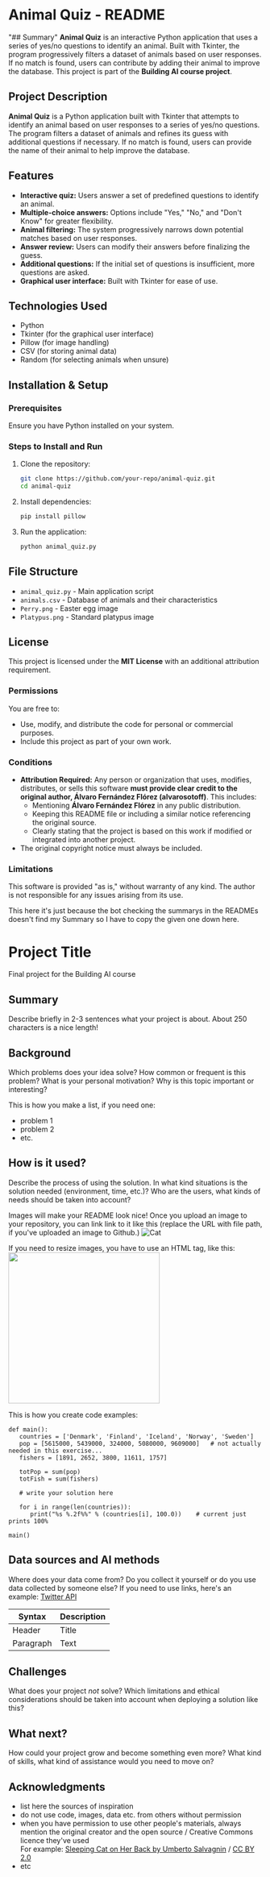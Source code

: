# **Animal Quiz - README**

"## Summary"
**Animal Quiz** is an interactive Python application that uses a series of yes/no questions to identify an animal. Built with Tkinter, the program progressively filters a dataset of animals based on user responses. If no match is found, users can contribute by adding their animal to improve the database. This project is part of the **Building AI course project**.

## Project Description
**Animal Quiz** is a Python application built with Tkinter that attempts to identify an animal based on user responses to a series of yes/no questions. The program filters a dataset of animals and refines its guess with additional questions if necessary. If no match is found, users can provide the name of their animal to help improve the database.

## Features
- **Interactive quiz:** Users answer a set of predefined questions to identify an animal.
- **Multiple-choice answers:** Options include "Yes," "No," and "Don't Know" for greater flexibility.
- **Animal filtering:** The system progressively narrows down potential matches based on user responses.
- **Answer review:** Users can modify their answers before finalizing the guess.
- **Additional questions:** If the initial set of questions is insufficient, more questions are asked.
- **Graphical user interface:** Built with Tkinter for ease of use.

## Technologies Used
- Python
- Tkinter (for the graphical user interface)
- Pillow (for image handling)
- CSV (for storing animal data)
- Random (for selecting animals when unsure)

## Installation & Setup

### Prerequisites
Ensure you have Python installed on your system.

### Steps to Install and Run
1. Clone the repository:
   ```bash
   git clone https://github.com/your-repo/animal-quiz.git
   cd animal-quiz
   ```
2. Install dependencies:
   ```bash
   pip install pillow
   ```
3. Run the application:
   ```bash
   python animal_quiz.py
   ```

## File Structure
- `animal_quiz.py` - Main application script
- `animals.csv` - Database of animals and their characteristics
- `Perry.png` - Easter egg image
- `Platypus.png` - Standard platypus image

## License
This project is licensed under the **MIT License** with an additional attribution requirement.

### Permissions
You are free to:
- Use, modify, and distribute the code for personal or commercial purposes.
- Include this project as part of your own work.

### Conditions
- **Attribution Required:** Any person or organization that uses, modifies, distributes, or sells this software **must provide clear credit to the original author, Álvaro Fernández Flórez (alvarosotoff)**. This includes:
  - Mentioning **Álvaro Fernández Flórez** in any public distribution.
  - Keeping this README file or including a similar notice referencing the original source.
  - Clearly stating that the project is based on this work if modified or integrated into another project.
- The original copyright notice must always be included.

### Limitations
This software is provided "as is," without warranty of any kind. The author is not responsible for any issues arising from its use.

This here it's just because the bot checking the summarys in the READMEs doesn't find my Summary so I have to copy the given one down here.
<!-- This is the markdown template for the final project of the Building AI course, 
created by Reaktor Innovations and University of Helsinki. 
Copy the template, paste it to your GitHub README and edit! -->

# Project Title

Final project for the Building AI course

## Summary

Describe briefly in 2-3 sentences what your project is about. About 250 characters is a nice length! 


## Background

Which problems does your idea solve? How common or frequent is this problem? What is your personal motivation? Why is this topic important or interesting?

This is how you make a list, if you need one:
* problem 1
* problem 2
* etc.


## How is it used?

Describe the process of using the solution. In what kind situations is the solution needed (environment, time, etc.)? Who are the users, what kinds of needs should be taken into account?

Images will make your README look nice!
Once you upload an image to your repository, you can link link to it like this (replace the URL with file path, if you've uploaded an image to Github.)
![Cat](https://upload.wikimedia.org/wikipedia/commons/5/5e/Sleeping_cat_on_her_back.jpg)

If you need to resize images, you have to use an HTML tag, like this:
<img src="https://upload.wikimedia.org/wikipedia/commons/5/5e/Sleeping_cat_on_her_back.jpg" width="300">

This is how you create code examples:
```
def main():
   countries = ['Denmark', 'Finland', 'Iceland', 'Norway', 'Sweden']
   pop = [5615000, 5439000, 324000, 5080000, 9609000]   # not actually needed in this exercise...
   fishers = [1891, 2652, 3800, 11611, 1757]

   totPop = sum(pop)
   totFish = sum(fishers)

   # write your solution here

   for i in range(len(countries)):
      print("%s %.2f%%" % (countries[i], 100.0))    # current just prints 100%

main()
```


## Data sources and AI methods
Where does your data come from? Do you collect it yourself or do you use data collected by someone else?
If you need to use links, here's an example:
[Twitter API](https://developer.twitter.com/en/docs)

| Syntax      | Description |
| ----------- | ----------- |
| Header      | Title       |
| Paragraph   | Text        |

## Challenges

What does your project _not_ solve? Which limitations and ethical considerations should be taken into account when deploying a solution like this?

## What next?

How could your project grow and become something even more? What kind of skills, what kind of assistance would you  need to move on? 


## Acknowledgments

* list here the sources of inspiration 
* do not use code, images, data etc. from others without permission
* when you have permission to use other people's materials, always mention the original creator and the open source / Creative Commons licence they've used
  <br>For example: [Sleeping Cat on Her Back by Umberto Salvagnin](https://commons.wikimedia.org/wiki/File:Sleeping_cat_on_her_back.jpg#filelinks) / [CC BY 2.0](https://creativecommons.org/licenses/by/2.0)
* etc
